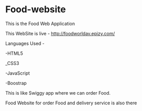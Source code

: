 # Food-website


This is the Food Web Application 


This WebSite is live -  http://foodworldav.epizy.com/



Languages Used -

-HTML5


_CSS3


-JavaScript


-Boostrap


This is like Swiggy app where we can order Food.

Food Website for order Food and delivery service is also there
